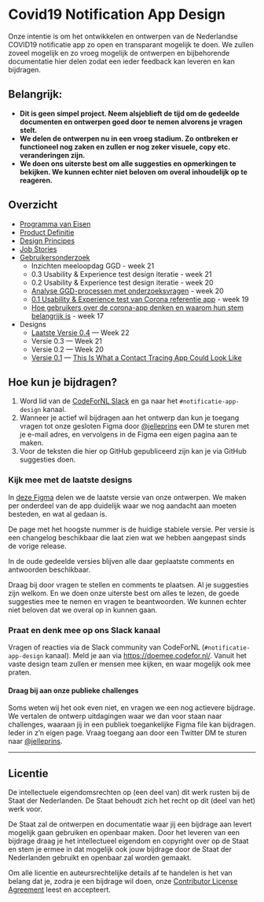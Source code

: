 # Covid19 Notification App Design

Onze intentie is om het ontwikkelen en ontwerpen van de Nederlandse COVID19 notificatie app zo open en transparant mogelijk te doen. We zullen zoveel mogelijk en zo vroeg mogelijk de ontwerpen en bijbehorende documentatie hier delen zodat een ieder feedback kan leveren en kan bijdragen.

## Belangrijk:
* **Dit is geen simpel project. Neem alsjeblieft de tijd om de gedeelde documenten en ontwerpen goed door te nemen alvorens je vragen stelt.**
* **We delen de ontwerpen nu in een vroeg stadium. Zo ontbreken er functioneel nog zaken en zullen er nog zeker visuele, copy etc. veranderingen zijn.**
* **We doen ons uiterste best om alle suggesties en opmerkingen te bekijken. We kunnen echter niet beloven om overal inhoudelijk op te reageren.**

## Overzicht
* [Programma van Eisen](https://www.rijksoverheid.nl/onderwerpen/coronavirus-app/documenten/publicaties/2020/05/19/programma-van-eisen)
* [Product Definitie](https://github.com/minvws/nl-covid19-notification-app-design/blob/master/product-definitie.md)
* [Design Principes](https://github.com/minvws/nl-covid19-notification-app-design/blob/master/design-principes.md)
* [Job Stories](https://github.com/minvws/nl-covid19-notification-app-design/blob/master/job-stories.md)
* [Gebruikersonderzoek](https://github.com/minvws/nl-covid19-notification-app-design/blob/master/gebruikersonderzoek.md)
  * Inzichten meeloopdag GGD - week 21
  * 0.3 Usability & Experience test design iteratie - week 21
  * 0.2 Usability & Experience test design iteratie - week 20
  * [Analyse GGD-processen met onderzoeksvragen](https://miro.com/app/board/o9J_ks176Fk=/) - week 20
  * [0.1 Usability & Experience test van Corona referentie app](https://corona.sticktailapp.com/study-share/VJBHjC35hae9/usability-experience-test-van-corona-referentie-app-972/) - week 19
  * [Hoe gebruikers over de corona-app denken en waarom hun stem belangrijk is](http://corona.sticktailapp.com/study-share/vvvH2cNcFQTC/verkennend-onderzoek-corona-apps-735/) - week 17
* Designs
  * [Laatste Versie 0.4](https://www.figma.com/file/EJ4aJwKnemkxysCZ6aAzFv/Covid-19-notificatie-app-(Read-only)) — Week 22
  * Versie 0.3 — Week 21
  * Versie 0.2 — Week 20
  * [Versie 0.1](https://www.figma.com/file/wmShfQYISsfW9rle8plc5n/Contact-tracing---Public?node-id=1%3A18851) — [This Is What a Contact Tracing App Could Look Like](https://onezero.medium.com/openui-a6b9c3d741de)


## Hoe kun je bijdragen?

1. Word lid van de [CodeForNL Slack](https://doemee.codefor.nl/) en ga naar het `#notificatie-app-design` kanaal. 
2. Wanneer je actief wil bijdragen aan het ontwerp dan kun je toegang vragen tot onze gesloten Figma door [@jelleprins](https://www.twitter.com/jelleprins) een DM te sturen met je e-mail adres, en vervolgens in de Figma een eigen pagina aan te maken.
3. Voor de teksten die hier op GitHub gepubliceerd zijn kan je via GitHub suggesties doen.

### Kijk mee met de laatste designs
In [deze Figma](https://www.figma.com/file/EJ4aJwKnemkxysCZ6aAzFv/Covid-19-notificatie-app-(Read-only)) delen we de laatste versie van onze ontwerpen. We maken per onderdeel van de app duidelijk waar we nog aandacht aan moeten besteden, en wat al gedaan is.

De page met het hoogste nummer is de huidige stabiele versie. Per versie is een changelog beschikbaar die laat zien wat we hebben aangepast sinds de vorige release.

In de oude gedeelde versies blijven alle daar geplaatste comments en antwoorden beschikbaar.

Draag bij door vragen te stellen en comments te plaatsen. Al je suggesties zijn welkom. En we doen onze uiterste best om alles te lezen, de goede suggesties mee te nemen en vragen te beantwoorden. We kunnen echter niet beloven dat we overal op in kunnen gaan.

### Praat en denk mee op ons Slack kanaal
Vragen of reacties via de Slack community van CodeForNL (`#notificatie-app-design` kanaal). Meld je aan via https://doemee.codefor.nl/. Vanuit het vaste design team zullen er mensen mee kijken, en waar mogelijk ook mee praten.

#### Draag bij aan onze publieke challenges
Soms weten wij het ook even niet, en vragen we een nog actievere bijdrage. We vertalen de ontwerp uitdagingen waar we dan voor staan naar challenges, waaraan jij in een publiek toegankelijke Figma file kan bijdragen. Ieder in z’n eigen page. Vraag toegang aan door een Twitter DM te sturen naar [@jelleprins](https://www.twitter.com/jelleprins).

---

## Licentie

De intellectuele eigendomsrechten op (een deel van) dit werk rusten bij de Staat der Nederlanden. De Staat behoudt zich het recht op dit (deel van het) werk voor.

De Staat zal de ontwerpen en documentatie waar jij een bijdrage aan levert mogelijk gaan gebruiken en openbaar maken. Door het leveren van een bijdrage draag je het intellectueel eigendom en copyright over op de Staat en stem je ermee in dat mogelijk ook jouw bijdrage door de Staat der Nederlanden gebruikt en openbaar zal worden gemaakt.

Om alle licentie en auteursrechtelijke details af te handelen is het van belang dat je, zodra je een bijdrage wil doen, onze [Contributor License Agreement](https://cla-assistant.io/minvws/nl-covid19-notification-app-design) leest en accepteert.
